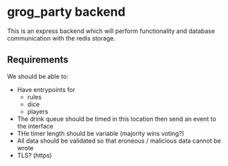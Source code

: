 # grog_party backend
This is an express backend which will perform functionality and database communication with the redis storage.

## Requirements
We should be able to:
* Have entrypoints for
    * rules
    * dice
    * players
* The drink queue should be timed in this location then send an event to the interface
* THe timer length should be variable (majority wins voting?)
* All data should be validated so that eroneous / malicious data cannot be wrote
* TLS? (https)